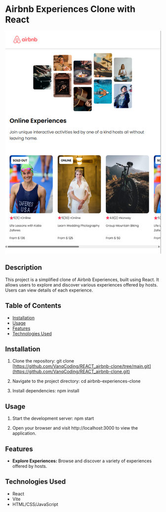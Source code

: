 # Airbnb Experiences Clone with React

![Project Image](Screenshot.png)

## Description

This project is a simplified clone of Airbnb Experiences, built using React. It allows users to explore and discover various experiences offered by hosts. Users can view details of each experience.

## Table of Contents

- [Installation](#installation)
- [Usage](#usage)
- [Features](#features)
- [Technologies Used](#technologies-used)

## Installation

1. Clone the repository:
   git clone [https://github.com/VanqCoding/REACT_airbnb-clone/tree/main.git](https://github.com/VanqCoding/REACT_airbnb-clone.git)

2. Navigate to the project directory:
   cd airbnb-experiences-clone

3. Install dependencies:
   npm install

## Usage

1. Start the development server:
   npm start

2. Open your browser and visit http://localhost:3000 to view the application.

## Features

- **Explore Experiences:** Browse and discover a variety of experiences offered by hosts.

## Technologies Used

- React
- Vite
- HTML/CSS/JavaScript

 
